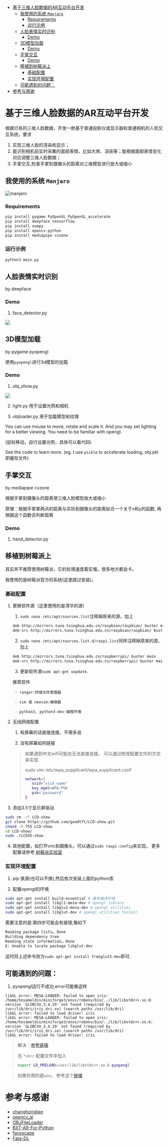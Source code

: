 
<!-- TOC Marked -->

+ [基于三维人脸数据的AR互动平台开发](#基于三维人脸数据的ar互动平台开发)
    * [我使用的系统 `Manjaro`](#我使用的系统-`manjaro`)
        - [Requirements](#requirements)
        - [运行示例](#运行示例)
    * [人脸表情实时识别](#人脸表情实时识别)
        - [Demo](#demo)
    * [3D模型加载](#3d模型加载)
        - [Demo](#demo)
    * [手掌交互](#手掌交互)
        - [Demo](#demo)
    * [移植到树莓派上](#移植到树莓派上)
        - [基础配置](#基础配置)
        - [实现环境配置](#实现环境配置)
    * [可能遇到的问题：](#可能遇到的问题：)
+ [参考与感谢](#参考与感谢)

<!-- /TOC -->
# 基于三维人脸数据的AR互动平台开发

根据已有的三维人脸数据，开发一款基于普通投影仪或显示器和普通相机的人机交互系统，要求
1. 实现三维人脸的渲染和显示；
2. 能识别相机前实时采集的面部表情，比如大笑、沮丧等；能根据面部表情变化对应调整三维人脸数据；
3. 手掌交互,检查手掌到摄像头的距离对三维模型进行放大或缩小

## 我使用的系统 `Manjaro`

![manjaro](/readme_use/system_show.png)

### Requirements

```sh
pip install pygame PyOpenGL PyOpenGL_accelerate
pip install deepface tensorflow
pip install numpy
pip install opencv-python
pip install mediapipe cvzone
```

### 运行示例

```sh
python3 main.py
```

## 人脸表情实时识别

by deepface

### Demo

1. face_detector.py

![](/readme_use/face_detector_test.png)

## 3D模型加载

by pygame pyopengl

使用`pyopengl`进行3d模型的加载

### Demo

1. obj_show.py

![](/readme_use/obj_show_test.png)

2. light.py 用于设置光照和相机

3. objloader.py 用于加载模型和纹理

You can use mouse to move, rotate and scale it. And you may set lighting for a better viewing. You need to be familiar with opengl.

(鼠标移动，自行设置光照，具体可以看代码)

See the code to learn more. (eg. I use `pickle` to accelerate loading, obj.pkl 即缓存文件)

## 手掌交互

by mediapipe cvzone

根据手掌到摄像头的距离使三维人脸模型放大或缩小

原理：根据手掌某两点的距离与实际到摄像头的距离拟合一个关于x和y的函数,
再根据这个函数去判断距离

### Demo

1. hand_detector.py

## 移植到树莓派上

其实并不推荐使用树莓派，它的处理速度着实慢。很多地方都会卡。

我使用的是树莓派官方的系统(这里跳过安装)。

### 基础配置

1. 更换软件源（这里使用的是清华的源）

    1. `sudo nano /etc/apt/sources.list`注释掉原来的源，加上
    ```sh
    deb http://mirrors.tuna.tsinghua.edu.cn/raspbian/raspbian/ buster main non-free contrib rpi
    deb-src http://mirrors.tuna.tsinghua.edu.cn/raspbian/raspbian/ buster main non-free contrib rpi
    ```

    2. `sudo nano /etc/apt/sources.list.d/raspi.list`同样注释掉原来的源，加上
    ```sh
    deb http://mirrors.tuna.tsinghua.edu.cn/raspberrypi/ buster main
    deb-src http://mirrors.tuna.tsinghua.edu.cn/raspberrypi/ buster main
    ```

    3. 更新软件源`sudo apt-get uopdate`.

    推荐软件

        - ranger:终端文件管理器

        - vim 或 neovim:编辑器

        - python3, python3-dev:编程环境

2. 无线网络配置

    1. 有屏幕的话直接连接，不用多说

    2. 没有屏幕如何链接
    > 如果遇到中文wifi可能也无法直接连接。
    > 可以通过修改配置文件的方式来实现
    >
    > sudo vim /etc/wpa_supplicant/wpa_supplicant.conf
    > ```sh
    > network={
    >    ssid="ssid_name"
    >    key_mgmt=WPA-PSK
    >    psk="password"
    > }
    > ```

3. 添加3.5寸显示屏驱动

```sh
sudo rm -rf LCD-show
git clone https://github.com/goodtft/LCD-show.git
chmod -R 755 LCD-show
cd LCD-show/
sudo ./LCD35-show
```

4. 其他配置，如打开vnc和摄像头，可以通过`sudo raspi-config`来实现。
更多配置请参考 [树莓派实验室](https://shumeipai.nxez.com/hot-explorer#beginner)

### 实现环境配置

1. pip 换源(也可以不换),然后依次安装上面的python库

2. 配置opengl的环境
```sh
sudo apt-get install build-essential # 基本编译环境
sudo apt-get install libgl1-mesa-dev # opengl library
sudo apt-get install libglu1-mesa-dev # opengl utilities
sudo apt-get install libglut-dev # opengl utilities toolkit

```
需要注意的是:第四步可能会有报错,像如下
```sh
Reading package lists… Done
Building dependency tree
Reading state information… Done
E: Unable to locate package libglut-dev
```

这时将上述命令改为`sudo apt-get install freeglut3-dev`即可.


## 可能遇到的问题：

1. pyopengl运行不成功,error可能像这样
```
libGL error: MESA-LOADER: failed to open iris: /home/hosameldin/miniforge3/envs/robenv/bin/../lib/libstdc++.so.6: version `GLIBCXX_3.4.29' not found (required by /usr/lib/dri/iris_dri.so) (search paths /usr/lib/dri)
libGL error: failed to load driver: iris
libGL error: MESA-LOADER: failed to open iris: /home/hosameldin/miniforge3/envs/robenv/bin/../lib/libstdc++.so.6: version `GLIBCXX_3.4.29' not found (required by /usr/lib/dri/iris_dri.so) (search paths /usr/lib/dri)
libGL error: failed to load driver: iris
```

> 解决：[参考链接](https://github.com/conda-forge/gazebo-feedstock/issues/81) 
>
> 在 `*shrc` 配置文件中加入
> ```sh
> export LD_PRELOAD=/usr/lib/libstdc++.so.6 pyopengl
> ```

> 如果你用的是`win`， 参考这个[链接](https://blog.csdn.net/qq_45362415/article/details/104531503)


# 参考与感谢 
- [changhongjian](https://github.com/changhongjian/pygame-show-obj)
- [opencv_ai](https://gitee.com/opencv_ai/opencv_tutorial_data?_from=gitee_search)
- [OBJFileLoader](https://www.pygame.org/wiki/OBJFileLoader)
- [BXT-AR-For-Python](https://gitee.com/791529351/BXT-AR4Python)
- [facescape](https://facescape.nju.edu.cn/)
- [Fata-DL](https://github.com/Fafa-DL/Opencv-project)
